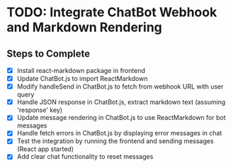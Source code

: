 # TODO: Integrate ChatBot Webhook and Markdown Rendering

## Steps to Complete
- [x] Install react-markdown package in frontend
- [x] Update ChatBot.js to import ReactMarkdown
- [x] Modify handleSend in ChatBot.js to fetch from webhook URL with user query
- [x] Handle JSON response in ChatBot.js, extract markdown text (assuming 'response' key)
- [x] Update message rendering in ChatBot.js to use ReactMarkdown for bot messages
- [x] Handle fetch errors in ChatBot.js by displaying error messages in chat
- [x] Test the integration by running the frontend and sending messages (React app started)
- [x] Add clear chat functionality to reset messages
